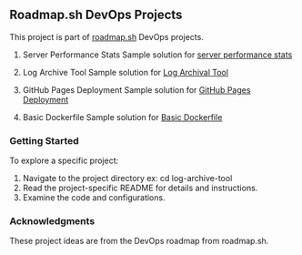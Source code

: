 

## Roadmap.sh DevOps Projects
This project is part of [roadmap.sh](https://roadmap.sh/projects) DevOps projects.

1. Server Performance Stats 
Sample solution for [server performance stats](https://roadmap.sh/projects/server-stats)

2. Log Archive Tool
Sample solution for [Log Archival Tool](https://roadmap.sh/projects/log-archive-tool)

3. GitHub Pages Deployment
Sample solution for [GitHub Pages Deployment](https://roadmap.sh/projects/github-actions-deployment-workflow)

4. Basic Dockerfile
Sample solution for [Basic Dockerfile](https://roadmap.sh/projects/basic-dockerfile)


### Getting Started

To explore a specific project:

1. Navigate to the project directory ex: cd log-archive-tool
2. Read the project-specific README for details and instructions.
3. Examine the code and configurations.


### Acknowledgments

These project ideas are from the DevOps roadmap from roadmap.sh.